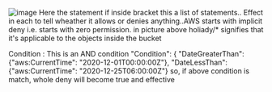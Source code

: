 ![image](https://user-images.githubusercontent.com/24499265/128815003-f831333b-3362-4799-9406-98a7ffeadee2.png)
Here the statement if inside bracket this a list of statements.. Effect in each to tell wheather it allows or denies anything..AWS starts with implicit deny
i.e. starts with zero permission.
in picture above holiady/* signifies that it's applicable to the objects inside the bucket

Condition : This is an AND condition "Condition": {
            "DateGreaterThan": {"aws:CurrentTime": "2020-12-01T00:00:00Z"},
            "DateLessThan": {"aws:CurrentTime": "2020-12-25T06:00:00Z"}
so, if above condition is match, whole deny will become true and effective

